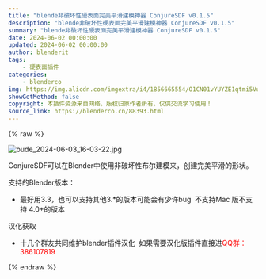 ```yaml
---
title: "blende非破坏性硬表面完美平滑建模神器 ConjureSDF v0.1.5"
description: "blende非破坏性硬表面完美平滑建模神器 ConjureSDF v0.1.5"
summary: "blende非破坏性硬表面完美平滑建模神器 ConjureSDF v0.1.5"
date: 2024-06-02 00:00:00
updated: 2024-06-02 00:00:00
author: blenderit
tags: 
    - 硬表面插件
categories:
    - blenderco
img: https://img.alicdn.com/imgextra/i4/1856665554/O1CN01vYUYZE1qtmi5VuSpK_!!1856665554.jpg
showGetMethod: false
copyright: 本插件资源来自网络，版权归原作者所有，仅供交流学习使用！
source_link: https://blenderco.cn/88393.html
---
```


{% raw %}
<p><img class="aligncenter" src="https://img.alicdn.com/imgextra/i4/1856665554/O1CN01vYUYZE1qtmi5VuSpK_!!1856665554.jpg" alt="bude_2024-06-03_16-03-22.jpg"></p><p>ConjureSDF可以在Blender中使用非破坏性布尔建模来，创建完美平滑的形状。</p><p>支持的Blender版本：</p><ul>
<li>最好用3.3，也可以支持其他3.*的版本可能会有少许bug  不支持Mac 版不支持 4.0+的版本</li>
</ul><p>汉化获取</p><ul>
<li>十几个群友共同维护blender插件汉化  如果需要汉化版插件直接进<span style="color: #ff0000;">QQ群：386107819</span></li>
</ul>
<div style="display: none">blenderco</div>
{% endraw %}